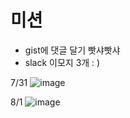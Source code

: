 # 미션
- gist에 댓글 달기 빳샤빳샤
- slack 이모지 3개 : ) 

7/31
![image](https://github.com/user-attachments/assets/cab10ee4-eb02-4739-ac6d-7666af1193a3)


8/1 
![image](https://github.com/user-attachments/assets/3c314b51-7f42-4fe9-87db-9541f55fbc4c)
